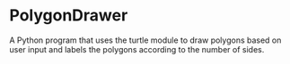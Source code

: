 # PolygonDrawer
A Python program that uses the turtle module to draw polygons based on user input and labels the polygons according to the number of sides.

